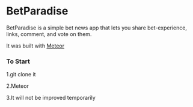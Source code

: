 # BetParadise

BetParadise is a simple bet news app that lets you share bet-experience, links, comment, and vote on them.

It was built with [Meteor](http://meteor.com) 

### To Start

1.git clone it

2.Meteor

3.It will not be improved temporarily

